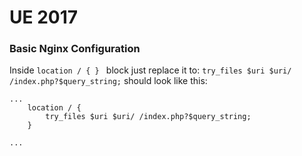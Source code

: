 # UE 2017

### Basic Nginx Configuration
Inside `location / { } ` block just replace it to: `try_files $uri $uri/ /index.php?$query_string;` should look like this:

```nginx
...
    location / {
        try_files $uri $uri/ /index.php?$query_string;
    }

...
```
